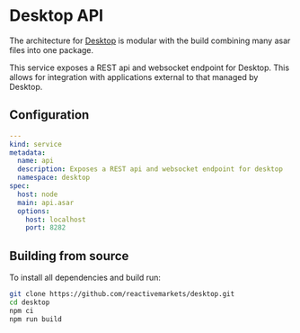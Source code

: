 # Desktop API

The architecture for [Desktop](https://github.com/reactivemarkets/desktop) is modular with the build combining many asar files into one package.

This service exposes a REST api and websocket endpoint for Desktop. This allows for integration with applications external to that managed by Desktop.

## Configuration

```yaml
---
kind: service
metadata:
  name: api
  description: Exposes a REST api and websocket endpoint for desktop
  namespace: desktop
spec:
  host: node
  main: api.asar
  options:
    host: localhost
    port: 8282
```

## Building from source

To install all dependencies and build run:

```bash
git clone https://github.com/reactivemarkets/desktop.git
cd desktop
npm ci
npm run build
```
